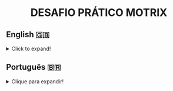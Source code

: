 <h1 align="center">DESAFIO PRÁTICO MOTRIX</h1>

## English 🇬🇧
<details>
  <summary>Click to expand!</summary>
  
## Description 📝
This project is a content management system that allows users to visualize, create, edit and delete text contents.

## Technologies and Tools 🔧
<img src="https://img.shields.io/badge/eslint-3A33D1?style=for-the-badge&logo=eslint&logoColor=white" alt="eslint-logo" />
<img src="https://img.shields.io/badge/Docker-2CA5E0?style=for-the-badge&logo=docker&logoColor=white" alt="docker-logo" />
<img src="https://img.shields.io/badge/JavaScript-323330?style=for-the-badge&logo=javascript&logoColor=F7DF1E" alt="javascript-logo" />
<img src="https://img.shields.io/badge/TypeScript-007ACC?style=for-the-badge&logo=typescript&logoColor=white" alt="typescript-logo" />
<img src="https://img.shields.io/badge/Node.js-339933?style=for-the-badge&logo=nodedotjs&logoColor=white" alt="nodejs-logo" />
<img src="https://img.shields.io/badge/Express.js-000000?style=for-the-badge&logo=express&logoColor=white" alt="express-logo" />
<img src="https://img.shields.io/badge/MySQL-005C84?style=for-the-badge&logo=mysql&logoColor=white" alt="mysql-logo" />
<img src="https://img.shields.io/badge/Sequelize-52B0E7?style=for-the-badge&logo=Sequelize&logoColor=white" alt="sequelize-logo" />
<img src="https://img.shields.io/badge/npm-CB3837?style=for-the-badge&logo=npm&logoColor=white" alt="npm-logo" />
<img src="https://img.shields.io/badge/JWT-000000?style=for-the-badge&logo=JSON%20web%20tokens&logoColor=white" alt="jwt-logo" />
<img src="https://img.shields.io/badge/Postman-FF6C37?style=for-the-badge&logo=Postman&logoColor=white" alt="postman-logo" />
<img src="https://img.shields.io/badge/React-20232A?style=for-the-badge&logo=react&logoColor=61DAFB" alt="react-logo" />
<img src="https://img.shields.io/badge/React_Router-CA4245?style=for-the-badge&logo=react-router&logoColor=white" alt="react-router-logo" />
<img src="https://img.shields.io/badge/CSS3-1572B6?style=for-the-badge&logo=css3&logoColor=white" alt="css-logo" />

This project was developed through containers and container orchestration using **Docker** and **docker-compose** yml files. Three services were created, one for the **database**, one for **Back-end** and lastly the **Front-end**.   
The programming language used was **JavaScript**, with the superset **TypeScript** to strengthen good practices and clean code.
To develop the Back-end portion of this project, **Node.js** was used with the **Express.js** to create a RESTful API, connected through the **Sequelize** ORM with a **MySQL** instance.   
To add a security layer to this application, the **npm** libraries **jsonwebtoken** and **bcryptjs** were used to ascertain user authorization for harsher CRUD operations as **update** and **delete**, and to encrypt users' passwords into the database.   
Also, to assure the proper functionality of the API, integration tests using **Mocha**, **Chai** and **Sinon** were created.   
The API's documentation was created and published using **Postman** and can be found [here](https://documenter.getpostman.com/view/22527487/2s8YRiKtQv).   

The connection between Back-end and Front-end parts of the application was made using **Axios**. The Front-end part of the project was developed using **React** and styled with **CSS3**. The **React Router** library was used to enable routing in this Single Page Application and **React's** native **Context API** and **Hooks** composed the application's state management.

## Installation 📋
Before proceding to the installation, please make sure you have Docker, Docker-compose and Node.js installed on your machine.

1. Clone the repository and access the created directory:
```
git clone git@github.com:saraivais/ep-motrix.git
cd ep-motrix
```

2. Use the following script command to build & start the application:
```
npm run compose:up
```

3. Access via browser the Front-end part of this application using the url:
```
http://localhost:3000/
```
⚠️ _If you do wish to try out the application, please login using email **motrix@one.com** and password **motrix1**_
  
4. **If you wish to test the API using its integration tests:**

5. Use the following script command to access the back-end container:
```
npm run enter:backend
```
6. Run the test command:
```
npm test
```

## Comments 💬
This project was very enjoyable to develop and I learned a lot about containerization and container orchestration through docker-compose. The creation of a **development docker-compose file** allowed me to maintain the containers up during development and problem-solve as needed, for I had always script monitoring using volumes and development tools such as **nodemon** and **ts-node**.   
I also took this as an opportunity to learn a new tool, **Axios**, to make the Back-end and Front-end connection using my own API, and to get better at project setup, using **airbnb eslint** to monitor a fluid code development.   
For the future of this project, I wish to implement a new feature, an editing tool to fully implement **wysiwyg** and to create a testing coverage using **Cypress**.   
Overall, I am happy with this project's development and the result I got. Hope you all enjoy!

</details>

## Português 🇧🇷
<details>
  <summary>Clique para expandir!</summary>
  
## Descrição 📝
Este projeto é um sistema de gerenciamento de conteúdo que permite aos usuários visualizar, criar, editar e excluir conteúdos de texto.

## Tecnologias e Ferramentas 🔧
<img src="https://img.shields.io/badge/eslint-3A33D1?style=for-the-badge&logo=eslint&logoColor=white" alt="eslint-logo" />
<img src="https://img.shields.io/badge/Docker-2CA5E0?style=for-the-badge&logo=docker&logoColor=white" alt="docker-logo" />
<img src="https://img.shields.io/badge/JavaScript-323330?style=for-the-badge&logo=javascript&logoColor=F7DF1E" alt="javascript-logo" />
<img src="https://img.shields.io/badge/TypeScript-007ACC?style=for-the-badge&logo=typescript&logoColor=white" alt="typescript-logo" />
<img src="https://img.shields.io/badge/Node.js-339933?style=for-the-badge&logo=nodedotjs&logoColor=white" alt="nodejs-logo" />
<img src="https://img.shields.io/badge/Express.js-000000?style=for-the-badge&logo=express&logoColor=white" alt="express-logo" />
<img src="https://img.shields.io/badge/MySQL-005C84?style=for-the-badge&logo=mysql&logoColor=white" alt="mysql-logo" />
<img src="https://img.shields.io/badge/Sequelize-52B0E7?style=for-the-badge&logo=Sequelize&logoColor=white" alt="sequelize-logo" />
<img src="https://img.shields.io/badge/npm-CB3837?style=for-the-badge&logo=npm&logoColor=white" alt="npm-logo" />
<img src="https://img.shields.io/badge/JWT-000000?style=for-the-badge&logo=JSON%20web%20tokens&logoColor=white" alt="jwt-logo" />
<img src="https://img.shields.io/badge/Postman-FF6C37?style=for-the-badge&logo=Postman&logoColor=white" alt="postman-logo" />
<img src="https://img.shields.io/badge/React-20232A?style=for-the-badge&logo=react&logoColor=61DAFB" alt="react-logo" />
<img src="https://img.shields.io/badge/React_Router-CA4245?style=for-the-badge&logo=react-router&logoColor=white" alt="react-router-logo" />
<img src="https://img.shields.io/badge/CSS3-1572B6?style=for-the-badge&logo=css3&logoColor=white" alt="css-logo" />

Este projeto foi desenvolvido por meio de contêineres e orquestração de contêineres usando0 **Docker** e arquivos yml **docker-compose**. Foram criados três serviços, um para o **banco de dados**, um para o **Back-end** e por último o **Front-end**.   
A linguagem de programação utilizada foi o **JavaScript**, com o superset **TypeScript** para fortalecer as boas práticas e código limpo.   
Para desenvolver a parte de Back-end deste projeto, **Node.js** foi usado com o **Express.js** para criar uma API RESTful, conectada por meio da ORM **Sequelize** com uma instância do **MySQL**.   
Para adicionar uma camada de segurança a esta aplicação, as bibliotecas **npm** **jsonwebtoken** e **bcryptjs** foram usadas para verificar a autorização do usuário para operações CRUD mais rigorosas como **atualizar** e **excluir**, e para criptografar as senhas do usuários no banco de dados.   
Além disso, para garantir o bom funcionamento da API, foram criados testes de integração usando **Mocha**, **Chai** e **Sinon**.   
A documentação da API foi criada e publicada usando o **Postman** e pode ser encontrada [aqui]([link](https://documenter.getpostman.com/view/22527487/2s8YRiKtQv)).   

A conexão entre as partes Back-end e Front-end da aplicação foi feita usando o **Axios**. A parte Front-end do projeto foi desenvolvida usando **React** e estilizada com **CSS3**. A biblioteca **React Router** foi usada para habilitar o roteamento nesta Single Page Application e o **Context API**, nativo do **React**, e os **Hooks** compuseram o gerenciamento de estado do aplicativo.

## Instalação 📋
Antes de iniciar a instalação, por favor se assegure que possui instalados Docker, Docker-compose e Node.js em sua máquina.
1. Clone o repositório e acesse o diretório criado:
```
git clone git@github.com:saraivais/ep-motrix.git
cd ep-motrix
```

2. Use o seguinte comando de script para construir e iniciar o aplicativo:
```
npm run compose:up
```

3. Acesse via navegador a parte Front-end deste aplicativo usando a url:
```
http://localhost:3000/
```
⚠️ _Se você deseja navegar pela aplicação, faça login utilizando o e-mail **motrix@one.com** e a senha **motrix1**_
  
4. **Se você deseja testar a API usando seus testes de integração:**

5. Use o seguinte comando de script para acessar o contêiner de back-end:
```
npm run enter:backend
```

6. Execute o comando de teste:
```
npm test
```

## Comentários 💬
Este projeto foi muito agradável de desenvolver e aprendi muito sobre conteinerização e orquestração de contêineres através do docker-compose. A criação de um **arquivo de composição docker de desenvolvimento** me permitiu manter os contêineres ativos durante o desenvolvimento e solucionar problemas conforme necessário, pois sempre tive monitoramento de scripts usando volumes e ferramentas de desenvolvimento como **nodemon** e **ts-node**.   
Também aproveitei isso como uma oportunidade para aprender uma nova ferramenta, **Axios**, para fazer a conexão Back-end e Front-end usando minha própria API e também melhorar a configuração do projeto, usando o **airbnb eslint** para monitorar um desenvolvimento fluido de código.   
Para o futuro deste projeto, desejo implementar um novo recurso, uma ferramenta de edição para implementar totalmente o **wysiwyg** e criar uma cobertura de testes usando o **Cypress**.   
No geral, estou feliz com o desenvolvimento deste projeto e com o resultado que obtive. Espero que gostem!

</details>
